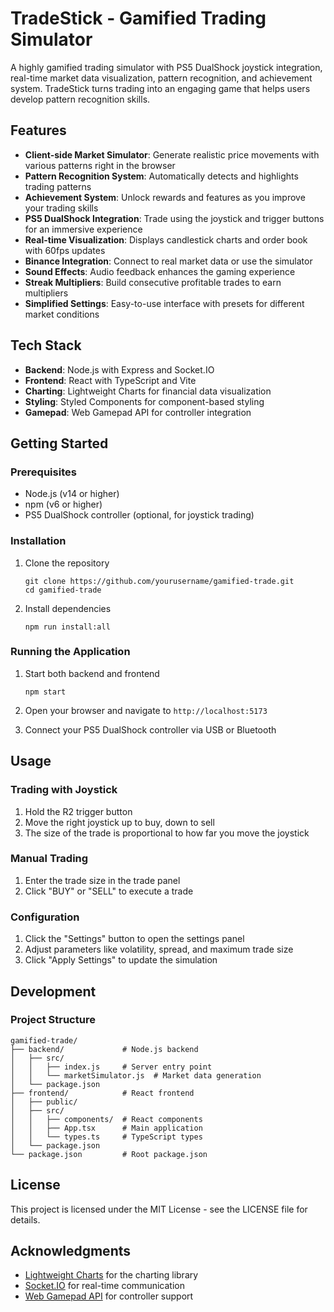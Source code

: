 # TradeStick - Gamified Trading Simulator

A highly gamified trading simulator with PS5 DualShock joystick integration, real-time market data visualization, pattern recognition, and achievement system. TradeStick turns trading into an engaging game that helps users develop pattern recognition skills.

## Features

- **Client-side Market Simulator**: Generate realistic price movements with various patterns right in the browser
- **Pattern Recognition System**: Automatically detects and highlights trading patterns
- **Achievement System**: Unlock rewards and features as you improve your trading skills
- **PS5 DualShock Integration**: Trade using the joystick and trigger buttons for an immersive experience
- **Real-time Visualization**: Displays candlestick charts and order book with 60fps updates
- **Binance Integration**: Connect to real market data or use the simulator
- **Sound Effects**: Audio feedback enhances the gaming experience
- **Streak Multipliers**: Build consecutive profitable trades to earn multipliers
- **Simplified Settings**: Easy-to-use interface with presets for different market conditions

## Tech Stack

- **Backend**: Node.js with Express and Socket.IO
- **Frontend**: React with TypeScript and Vite
- **Charting**: Lightweight Charts for financial data visualization
- **Styling**: Styled Components for component-based styling
- **Gamepad**: Web Gamepad API for controller integration

## Getting Started

### Prerequisites

- Node.js (v14 or higher)
- npm (v6 or higher)
- PS5 DualShock controller (optional, for joystick trading)

### Installation

1. Clone the repository
   ```
   git clone https://github.com/yourusername/gamified-trade.git
   cd gamified-trade
   ```

2. Install dependencies
   ```
   npm run install:all
   ```

### Running the Application

1. Start both backend and frontend
   ```
   npm start
   ```

2. Open your browser and navigate to `http://localhost:5173`

3. Connect your PS5 DualShock controller via USB or Bluetooth

## Usage

### Trading with Joystick

1. Hold the R2 trigger button
2. Move the right joystick up to buy, down to sell
3. The size of the trade is proportional to how far you move the joystick

### Manual Trading

1. Enter the trade size in the trade panel
2. Click "BUY" or "SELL" to execute a trade

### Configuration

1. Click the "Settings" button to open the settings panel
2. Adjust parameters like volatility, spread, and maximum trade size
3. Click "Apply Settings" to update the simulation

## Development

### Project Structure

```
gamified-trade/
├── backend/             # Node.js backend
│   ├── src/
│   │   ├── index.js     # Server entry point
│   │   └── marketSimulator.js  # Market data generation
│   └── package.json
├── frontend/            # React frontend
│   ├── public/
│   ├── src/
│   │   ├── components/  # React components
│   │   ├── App.tsx      # Main application
│   │   └── types.ts     # TypeScript types
│   └── package.json
└── package.json         # Root package.json
```

## License

This project is licensed under the MIT License - see the LICENSE file for details.

## Acknowledgments

- [Lightweight Charts](https://github.com/tradingview/lightweight-charts) for the charting library
- [Socket.IO](https://socket.io/) for real-time communication
- [Web Gamepad API](https://developer.mozilla.org/en-US/docs/Web/API/Gamepad_API) for controller support
